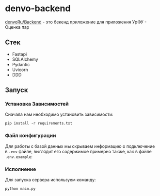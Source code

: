 # denvo-backend
[denvoRu/Backend](https://github.com/denvoRu/Backend) - это бекенд приложение для приложения УрФУ - Оценка пар

## Стек
* Fastapi
* SQLAlchemy
* Pydantic
* Uvicorn
* DDD


## Запуск

### Установка Зависимостей
Сначала нам необходимо установить зависимости:
```
pip install -r requirements.txt
```

### Файл конфигурации
Для работы с базой данных мы скрываем информацию о подключение в `.env` файле, выглядит его содержимое примерно также, как в файле `.env.example`:

### Исполнение
Для запуска сервера используем команду:
```python
python main.py
```
